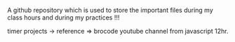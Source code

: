 A github repository which is used to store the important files during my class hours and during my practices !!!

timer projects -> reference => brocode youtube channel from javascript 12hr.
